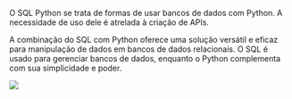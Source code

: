 O SQL Python se trata de formas de usar bancos de dados com Python. A necessidade de uso dele é atrelada à criação de APIs.

A combinação do SQL com Python oferece uma solução versátil e eficaz para manipulação de dados em bancos de dados relacionais. O SQL é usado para gerenciar bancos de dados, enquanto o Python complementa com sua simplicidade e poder.

 <img src="https://res.cloudinary.com/dsiexpoig/image/upload/v1718037649/Workbench_ng6you.png">
